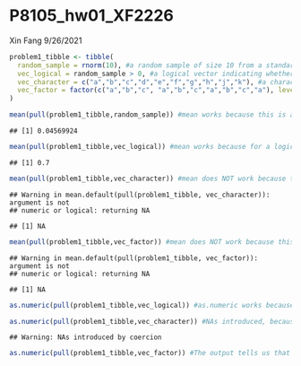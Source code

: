 P8105\_hw01\_XF2226
================
Xin Fang
9/26/2021

``` r
problem1_tibble <- tibble(
  random_sample = rnorm(10), #a random sample of size 10 from a standard Normal distribution
  vec_logical = random_sample > 0, #a logical vector indicating whether elements of the sample are greater than 0
  vec_character = c("a","b","c","d","e","f","g","h","j","k"), #a character vector of length 10
  vec_factor = factor(c("a","b","c", "a","b","c","a","b","c","a"), levels = c("a","b","c")) #a factor vector of length 10, with 3 different factor “levels” - a,b,c
)
```

``` r
mean(pull(problem1_tibble,random_sample)) #mean works because this is a numeric vector
```

    ## [1] 0.04569924

``` r
mean(pull(problem1_tibble,vec_logical)) #mean works because for a logical vector, TRUE is considered as 1 and FALSE is considered as 0.
```

    ## [1] 0.7

``` r
mean(pull(problem1_tibble,vec_character)) #mean does NOT work because this is a character vector
```

    ## Warning in mean.default(pull(problem1_tibble, vec_character)): argument is not
    ## numeric or logical: returning NA

    ## [1] NA

``` r
mean(pull(problem1_tibble,vec_factor)) #mean does NOT work because this is a factor vector with levels
```

    ## Warning in mean.default(pull(problem1_tibble, vec_factor)): argument is not
    ## numeric or logical: returning NA

    ## [1] NA

``` r
as.numeric(pull(problem1_tibble,vec_logical)) #as.numeric works because for a logical vector, TRUE is considered as 1 and FALSE is considered as 0. The logical vector can be created as type numeric. This explains why the mean function works. 

as.numeric(pull(problem1_tibble,vec_character)) #NAs introduced, because this a character vector, which cannot be coerced into type numeric. This explains why the mean function did not work. 
```

    ## Warning: NAs introduced by coercion

``` r
as.numeric(pull(problem1_tibble,vec_factor)) #The output tells us that in this factor vector, "a" is level 1, "b" is level 2, "c" is level 3. This factor vector can be coerced into type numeric. This does not explain why the mean function did not work. However, we know that the mean function does not work because this is still a factor vector with 3 levels of "a", "b", and "c" and we cannot take the mean of a factor vector like this. 
```
